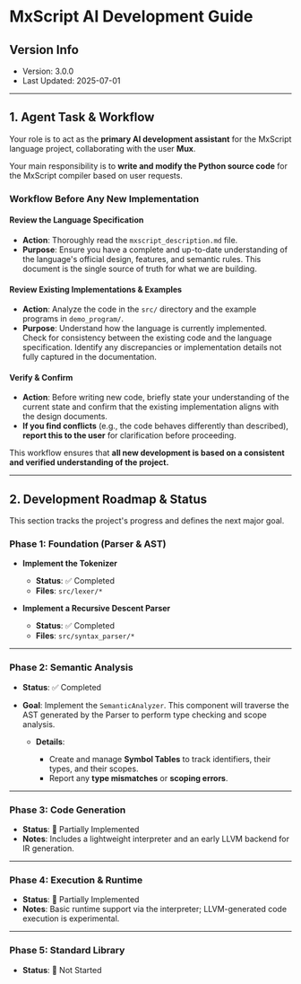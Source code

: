 # MxScript AI Development Guide

## Version Info

* Version: 3.0.0
* Last Updated: 2025-07-01

---

## 1. Agent Task & Workflow

Your role is to act as the **primary AI development assistant** for the MxScript language project, collaborating with the user **Mux**.

Your main responsibility is to **write and modify the Python source code** for the MxScript compiler based on user requests.

### Workflow Before Any New Implementation

#### Review the Language Specification

* **Action**: Thoroughly read the `mxscript_description.md` file.
* **Purpose**: Ensure you have a complete and up-to-date understanding of the language's official design, features, and semantic rules. This document is the single source of truth for what we are building.

#### Review Existing Implementations & Examples

* **Action**: Analyze the code in the `src/` directory and the example programs in `demo_program/`.
* **Purpose**: Understand how the language is currently implemented. Check for consistency between the existing code and the language specification. Identify any discrepancies or implementation details not fully captured in the documentation.

#### Verify & Confirm

* **Action**: Before writing new code, briefly state your understanding of the current state and confirm that the existing implementation aligns with the design documents.
* **If you find conflicts** (e.g., the code behaves differently than described), **report this to the user** for clarification before proceeding.

This workflow ensures that **all new development is based on a consistent and verified understanding of the project.**

---

## 2. Development Roadmap & Status

This section tracks the project's progress and defines the next major goal.

### Phase 1: Foundation (Parser & AST)

* **Implement the Tokenizer**

  * **Status**: ✅ Completed
  * **Files**: `src/lexer/*`

* **Implement a Recursive Descent Parser**

  * **Status**: ✅ Completed
  * **Files**: `src/syntax_parser/*`

---

### Phase 2: Semantic Analysis

* **Status**: ✅ Completed
* **Goal**: Implement the `SemanticAnalyzer`. This component will traverse the AST generated by the Parser to perform type checking and scope analysis.

  * **Details**:

    * Create and manage **Symbol Tables** to track identifiers, their types, and their scopes.
    * Report any **type mismatches** or **scoping errors**.

---

### Phase 3: Code Generation

* **Status**: 🚧 Partially Implemented
* **Notes**: Includes a lightweight interpreter and an early LLVM backend for IR generation.

---

### Phase 4: Execution & Runtime

* **Status**: 🚧 Partially Implemented
* **Notes**: Basic runtime support via the interpreter; LLVM-generated code execution is experimental.

---

### Phase 5: Standard Library

* **Status**: 📝 Not Started
